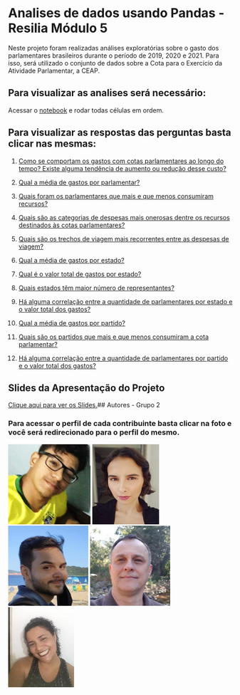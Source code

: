 
# Analises de dados usando Pandas - Resilia Módulo 5

Neste projeto foram realizadas análises exploratórias sobre o gasto dos parlamentares brasileiros durante o período de 2019, 2020 e 2021. Para isso, será utilizado o conjunto de dados sobre a Cota para o Exercício da Atividade Parlamentar, a CEAP.




## Para visualizar as analises será necessário:
Acessar o [notebook](https://colab.research.google.com/drive/1Q3SkE-yQE6Gxrr2C849L5paOa_3taqEl#scrollTo=VnbSEvpL11Pa) e rodar todas células em ordem.



## Para visualizar as respostas das perguntas basta clicar nas mesmas:

1. [Como se comportam os gastos com cotas parlamentares ao longo do tempo? Existe alguma tendência de aumento ou redução desse custo?](https://colab.research.google.com/drive/1Q3SkE-yQE6Gxrr2C849L5paOa_3taqEl#scrollTo=3F7N8QczSxow)

2. [Qual a média de gastos por parlamentar?](https://colab.research.google.com/drive/1Q3SkE-yQE6Gxrr2C849L5paOa_3taqEl#scrollTo=hJCdjuykvVoK)

3. [Quais foram os parlamentares que mais e que menos consumiram recursos?](https://colab.research.google.com/drive/1Q3SkE-yQE6Gxrr2C849L5paOa_3taqEl#scrollTo=u_F3vjFjvoa5)

4. [Quais são as categorias de despesas mais onerosas dentre os recursos destinados às cotas parlamentares?](https://colab.research.google.com/drive/1Q3SkE-yQE6Gxrr2C849L5paOa_3taqEl#scrollTo=w_irTC2svsUw)

5. [Quais são os trechos de viagem mais recorrentes entre as despesas de viagem?](https://colab.research.google.com/drive/1Q3SkE-yQE6Gxrr2C849L5paOa_3taqEl#scrollTo=lPwAzPAKvri_)

6. [Qual a média de gastos por estado?](https://colab.research.google.com/drive/1Q3SkE-yQE6Gxrr2C849L5paOa_3taqEl#scrollTo=LBhLBzuZvzCo)

7. [Qual é o valor total de gastos por estado?](https://colab.research.google.com/drive/1Q3SkE-yQE6Gxrr2C849L5paOa_3taqEl#scrollTo=6YVCWvyGwV2O)

8. [Quais estados têm maior número de representantes?](https://colab.research.google.com/drive/1Q3SkE-yQE6Gxrr2C849L5paOa_3taqEl#scrollTo=dxy0TwI8waKs)

9. [Há alguma correlação entre a quantidade de parlamentares por estado e o valor total dos gastos?](https://colab.research.google.com/drive/1Q3SkE-yQE6Gxrr2C849L5paOa_3taqEl#scrollTo=YJJ69ufBv2mH)

10. [Qual a média de gastos por partido?](https://colab.research.google.com/drive/1Q3SkE-yQE6Gxrr2C849L5paOa_3taqEl#scrollTo=7MW6s0fev38t)

11. [Quais são os partidos que mais e que menos consumiram a cota parlamentar?](https://colab.research.google.com/drive/1Q3SkE-yQE6Gxrr2C849L5paOa_3taqEl#scrollTo=qovnwmjUv5rT)

12. [Há alguma correlação entre a quantidade de parlamentares por partido e o valor total dos gastos?](https://colab.research.google.com/drive/1Q3SkE-yQE6Gxrr2C849L5paOa_3taqEl#scrollTo=_zEnM2dVv9W8)




## Slides da Apresentação do Projeto

[Clique aqui para ver os Slides.](#)## Autores - Grupo 2
### Para acessar o perfil de cada contribuinte basta clicar na foto e você será redirecionado para o perfil do mesmo.

[![Bruno Arruda](./img/bruno_ccexpress.jpeg)][ss1]
[![Dayana Prado](./img/2.png)][ss2]
[![Gabriel Cincinato](./img/1_ccexpress.jpeg)][ss3]
[![Paulo Henrique](./img/5_ccexpress.jpeg)][ss4]
[![Taty](./img/3_ccexpress.jpeg)][ss5]

[ss1]: https://github.com/Shinferr
[ss2]: https://github.com/AyaMinue
[ss3]: https://github.com/gabrielcincinato
[ss4]: https://github.com/PHSFernandes
[ss5]: https://github.com/TatyCastelhanoc
